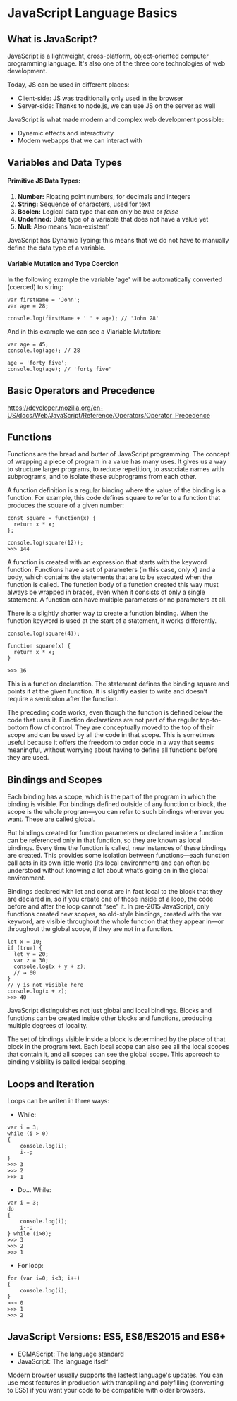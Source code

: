 # JavaScript Language Basics

## What is JavaScript?
JavaScript is a lightweight, cross-platform, object-oriented computer programming language. It's also one of the three core technologies of web development.

Today, JS can be used in different places:
- Client-side: JS was traditionally only used in the browser
- Server-side: Thanks to node.js, we can use JS on the server as well

JavaScript is what made modern and complex web development possible:
- Dynamic effects and interactivity
- Modern webapps that we can interact with

## Variables and Data Types

#### Primitive JS Data Types:
1. **Number:** Floating point numbers, for decimals and integers
2. **String:** Sequence of characters, used for text
3. **Boolen:** Logical data type that can only be _true_ or _false_
4. **Undefined:** Data type of a variable that does not have a value yet
5. **Null:** Also means 'non-existent'

JavaScript has Dynamic Typing: this means that we do not have to manually define the data type of a variable.

#### Variable Mutation and Type Coercion
In the following example the variable 'age' will be automatically converted (coerced) to string:
```
var firstName = 'John';
var age = 28;

console.log(firstName + ' ' + age); // 'John 28'
```
And in this example we can see a Viariable Mutation:
```
var age = 45;
console.log(age); // 28

age = 'forty five';
console.log(age); // 'forty five'
```

## Basic Operators and Precedence
https://developer.mozilla.org/en-US/docs/Web/JavaScript/Reference/Operators/Operator_Precedence

## Functions
Functions are the bread and butter of JavaScript programming. The concept of wrapping a piece of program in a value has many uses. It gives us a way to structure larger programs, to reduce repetition, to associate names with subprograms, and to isolate these subprograms from each other.

A function definition is a regular binding where the value of the binding is a function. For example, this code defines square to refer to a function that produces the square of a given number:

```
const square = function(x) {
  return x * x;
};

console.log(square(12));
>>> 144
```

A function is created with an expression that starts with the keyword function. Functions have a set of parameters (in this case, only x) and a body, which contains the statements that are to be executed when the function is called. The function body of a function created this way must always be wrapped in braces, even when it consists of only a single statement. A function can have multiple parameters or no parameters at all.

There is a slightly shorter way to create a function binding. When the function keyword is used at the start of a statement, it works differently.

```
console.log(square(4));

function square(x) {
  return x * x;
}

>>> 16
```

This is a function declaration. The statement defines the binding square and points it at the given function. It is slightly easier to write and doesn’t require a semicolon after the function.

The preceding code works, even though the function is defined below the code that uses it. Function declarations are not part of the regular top-to-bottom flow of control. They are conceptually moved to the top of their scope and can be used by all the code in that scope. This is sometimes useful because it offers the freedom to order code in a way that seems meaningful, without worrying about having to define all functions before they are used.

## Bindings and Scopes
Each binding has a scope, which is the part of the program in which the binding is visible. For bindings defined outside of any function or block, the scope is the whole program—you can refer to such bindings wherever you want. These are called global.

But bindings created for function parameters or declared inside a function can be referenced only in that function, so they are known as local bindings. Every time the function is called, new instances of these bindings are created. This provides some isolation between functions—each function call acts in its own little world (its local environment) and can often be understood without knowing a lot about what’s going on in the global environment.

Bindings declared with let and const are in fact local to the block that they are declared in, so if you create one of those inside of a loop, the code before and after the loop cannot “see” it. In pre-2015 JavaScript, only functions created new scopes, so old-style bindings, created with the var keyword, are visible throughout the whole function that they appear in—or throughout the global scope, if they are not in a function.

```
let x = 10;
if (true) {
  let y = 20;
  var z = 30;
  console.log(x + y + z);
  // → 60
}
// y is not visible here
console.log(x + z);
>>> 40
```

JavaScript distinguishes not just global and local bindings. Blocks and functions can be created inside other blocks and functions, producing multiple degrees of locality.

The set of bindings visible inside a block is determined by the place of that block in the program text. Each local scope can also see all the local scopes that contain it, and all scopes can see the global scope. This approach to binding visibility is called lexical scoping.

## Loops and Iteration
Loops can be writen in three ways:

- While:
```
var i = 3;
while (i > 0)
{
    console.log(i);
    i--;
}
>>> 3
>>> 2
>>> 1
```

- Do... While:
```
var i = 3;
do
{
    console.log(i);
    i--;
} while (i>0);
>>> 3
>>> 2
>>> 1
```

- For loop:
```
for (var i=0; i<3; i++)
{
    console.log(i);
}
>>> 0
>>> 1
>>> 2
```


## JavaScript Versions: ES5, ES6/ES2015 and ES6+
- ECMAScript: The language standard
- JavaScript: The language itself

Modern browser usually supports the lastest language's updates. You can use most features in production with transpiling and polyfilling (converting to ES5) if you want your code to be compatible with older browsers.